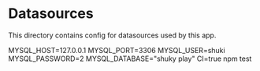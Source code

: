 # Datasources

This directory contains config for datasources used by this app.




MYSQL_HOST=127.0.0.1 MYSQL_PORT=3306 MYSQL_USER=shuki MYSQL_PASSWORD=2 MYSQL_DATABASE="shuky play" CI=true npm test

